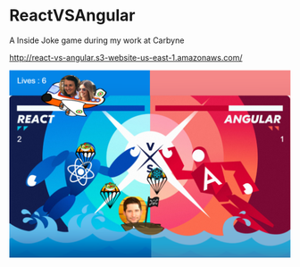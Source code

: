 # ReactVSAngular

A Inside Joke game during my work at Carbyne

http://react-vs-angular.s3-website-us-east-1.amazonaws.com/

![screenshot from the game](https://github.com/meni432/ReactVSAngular/blob/master/screenshot.png)
